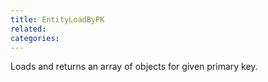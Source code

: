 ```yaml
---
title: EntityLoadByPK
related:
categories:
---
```


Loads and returns an array of objects for given primary key.
